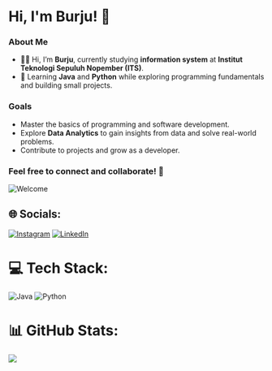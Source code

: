 # Hi, I'm Burju! 👋  


### About Me  
- 🧑‍🎓 Hi, I’m **Burju**, currently studying **information system** at **Institut Teknologi Sepuluh Nopember (ITS)**.  
- 🌱 Learning **Java** and **Python** while exploring programming fundamentals and building small projects.  

### Goals  
- Master the basics of programming and software development.  
- Explore **Data Analytics** to gain insights from data and solve real-world problems.  
- Contribute to projects and grow as a developer.  

### Feel free to connect and collaborate! 🚀 
![Welcome](https://media.giphy.com/media/8vc2rMUDjhy6Y/giphy.gif)

## 🌐 Socials:
[![Instagram](https://img.shields.io/badge/Instagram-%23E4405F.svg?logo=Instagram&logoColor=white)](https://instagram.com/burjuharianja._) [![LinkedIn](https://img.shields.io/badge/LinkedIn-%230077B5.svg?logo=linkedin&logoColor=white)](https://linkedin.com/in/burjuharianja) 

# 💻 Tech Stack:
![Java](https://img.shields.io/badge/java-%23ED8B00.svg?style=flat-square&logo=openjdk&logoColor=white) ![Python](https://img.shields.io/badge/python-3670A0?style=flat-square&logo=python&logoColor=ffdd54)
# 📊 GitHub Stats:
![](https://github-readme-stats.vercel.app/api?username=burjuharianja&theme=blue_navy&hide_border=false&include_all_commits=false&count_private=true)<br/>
